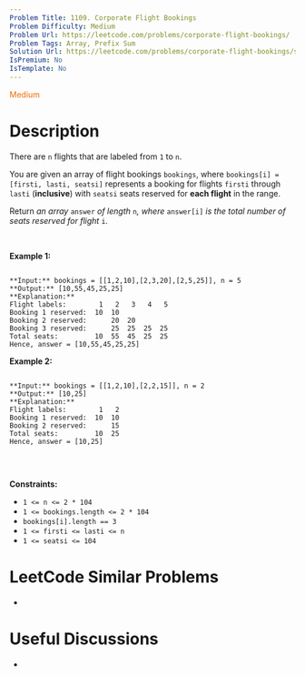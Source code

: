 ```yaml
---
Problem Title: 1109. Corporate Flight Bookings
Problem Difficulty: Medium
Problem Url: https://leetcode.com/problems/corporate-flight-bookings/
Problem Tags: Array, Prefix Sum
Solution Url: https://leetcode.com/problems/corporate-flight-bookings/solution/
IsPremium: No
IsTemplate: No
---
```


<span style="color: rgb(239, 108, 0);">Medium</span>

# Description

There are `n` flights that are labeled from `1` to `n`.


You are given an array of flight bookings `bookings`, where `bookings[i] = [firsti, lasti, seatsi]` represents a booking for flights `firsti` through `lasti` (**inclusive**) with `seatsi` seats reserved for **each flight** in the range.


Return *an array* `answer` *of length* `n`*, where* `answer[i]` *is the total number of seats reserved for flight* `i`.


 


**Example 1:**



```

**Input:** bookings = [[1,2,10],[2,3,20],[2,5,25]], n = 5
**Output:** [10,55,45,25,25]
**Explanation:**
Flight labels:        1   2   3   4   5
Booking 1 reserved:  10  10
Booking 2 reserved:      20  20
Booking 3 reserved:      25  25  25  25
Total seats:         10  55  45  25  25
Hence, answer = [10,55,45,25,25]

```

**Example 2:**



```

**Input:** bookings = [[1,2,10],[2,2,15]], n = 2
**Output:** [10,25]
**Explanation:**
Flight labels:        1   2
Booking 1 reserved:  10  10
Booking 2 reserved:      15
Total seats:         10  25
Hence, answer = [10,25]


```

 


**Constraints:**


* `1 <= n <= 2 * 104`
* `1 <= bookings.length <= 2 * 104`
* `bookings[i].length == 3`
* `1 <= firsti <= lasti <= n`
* `1 <= seatsi <= 104`




# LeetCode Similar Problems

- []()

# Useful Discussions

- []()
